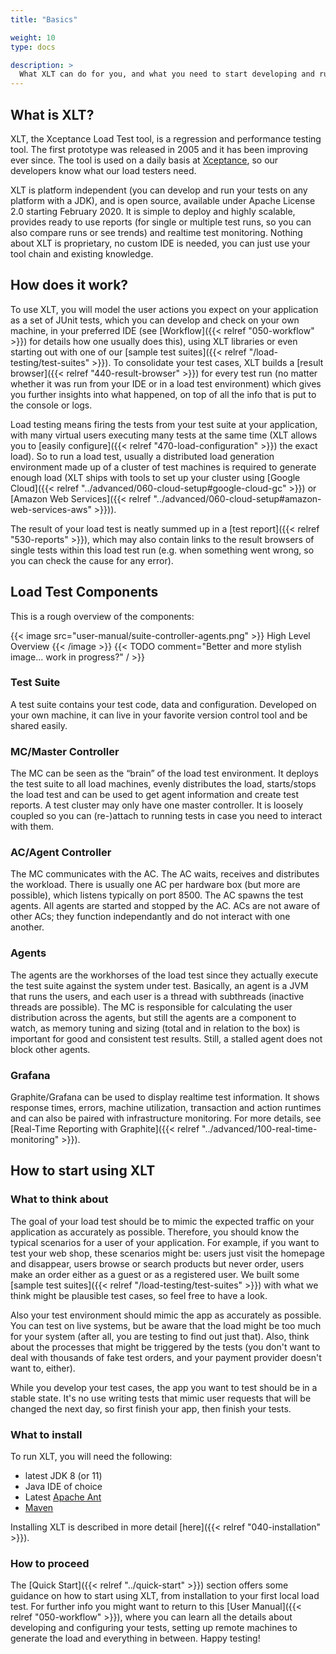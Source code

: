 ```yaml
---
title: "Basics"

weight: 10
type: docs

description: >
  What XLT can do for you, and what you need to start developing and running a load test suite.
---
```


## What is XLT?
XLT, the Xceptance Load Test tool, is a regression and performance testing tool. The first prototype was released in 2005 and it has been improving ever since. The tool is used on a daily basis at [Xceptance](https://xceptance.com), so our developers know what our load testers need.

XLT is platform independent (you can develop and run your tests on any platform with a JDK), and is open source, available under Apache License 2.0 starting February 2020. It is simple to deploy and highly scalable, provides ready to use reports (for single or multiple test runs, so you can also compare runs or see trends) and realtime test monitoring. Nothing about XLT is proprietary, no custom IDE is needed, you can just use your tool chain and existing knowledge.

## How does it work?
To use XLT, you will model the user actions you expect on your application as a set of JUnit tests, which you can develop and check on your own machine, in your preferred IDE (see [Workflow]({{< relref "050-workflow" >}}) for details how one usually does this), using XLT libraries or even starting out with one of our [sample test suites]({{< relref "/load-testing/test-suites" >}}). To consolidate your test cases, XLT builds a [result browser]({{< relref "440-result-browser" >}}) for every test run (no matter whether it was run from your IDE or in a load test environment) which gives you further insights into what happened, on top of all the info that is put to the console or logs. 

Load testing means firing the tests from your test suite at your application, with many virtual users executing many tests at the same time (XLT allows you to [easily configure]({{< relref "470-load-configuration" >}}) the exact load). So to run a load test, usually a distributed load generation environment made up of a cluster of test machines is required to generate enough load (XLT ships with tools to set up your cluster using [Google Cloud]({{< relref "../advanced/060-cloud-setup#google-cloud-gc" >}}) or [Amazon Web Services]({{< relref "../advanced/060-cloud-setup#amazon-web-services-aws" >}})).

The result of your load test is neatly summed up in a [test report]({{< relref "530-reports" >}}), which may also contain links to the result browsers of single tests within this load test run (e.g. when something went wrong, so you can check the cause for any error). 

## Load Test Components

This is a rough overview of the components:

{{< image src="user-manual/suite-controller-agents.png" >}}
High Level Overview
{{< /image >}}
{{< TODO comment="Better and more stylish image... work in progress?" / >}}

### Test Suite
A test suite contains your test code, data and configuration. Developed on your own machine, it can live in your favorite version control tool and be shared easily.

### MC/Master Controller
The MC can be seen as the “brain” of the load test environment. It deploys the test suite to all load machines, evenly distributes the load, starts/stops the load test and can be used to get agent information and create test reports. A test cluster may only have one master controller. It is loosely coupled so you can (re-)attach to running tests in case you need to interact with them.

### AC/Agent Controller
The MC communicates with the AC. The AC waits, receives and distributes the workload. There is usually one AC per hardware box (but more are possible), which listens typically on port 8500. The AC spawns the test agents. All agents are started and stopped by the AC. ACs are not aware of other ACs; they function independantly and do not interact with one another.

### Agents
The agents are the workhorses of the load test since they actually execute the test suite against the system under test. Basically, an agent is a JVM that runs the users, and each user is a thread with subthreads (inactive threads are possible). The MC is responsible for calculating the user distribution across the agents, but still the agents are a component to watch, as memory tuning and sizing (total and in relation to the box) is important for good and consistent test results. Still, a stalled agent does not block other agents.

### Grafana
Graphite/Grafana can be used to display realtime test information. It shows response times, errors, machine utilization, transaction and action runtimes and can also be paired with infrastructure monitoring. For more details, see [Real-Time Reporting with Graphite]({{< relref "../advanced/100-real-time-monitoring" >}}).

## How to start using XLT

### What to think about
The goal of your load test should be to mimic the expected traffic on your application as accurately as possible. Therefore, you should know the typical scenarios for a user of your application. For example, if you want to test your web shop, these scenarios might be: users just visit the homepage and disappear, users browse or search products but never order, users make an order either as a guest or as a registered user. We built some [sample test suites]({{< relref "/load-testing/test-suites" >}}) with what we think might be plausible test cases, so feel free to have a look.

Also your test environment should mimic the app as accurately as possible. You can test on live systems, but be aware that the load might be too much for your system (after all, you are testing to find out just that). Also, think about the processes that might be triggered by the tests (you don't want to deal with thousands of fake test orders, and your payment provider doesn't want to, either).

While you develop your test cases, the app you want to test should be in a stable state. It's no use writing tests that mimic user requests that will be changed the next day, so first finish your app, then finish your tests.

### What to install
To run XLT, you will need the following:
* latest JDK 8 (or 11)
* Java IDE of choice
* Latest [Apache Ant](https://ant.apache.org/)
* [Maven](https://maven.apache.org/)

Installing XLT is described in more detail [here]({{< relref "040-installation" >}}).

### How to proceed
The [Quick Start]({{< relref "../quick-start" >}}) section offers some guidance on how to start using XLT, from installation to your first local load test. For further info you might want to return to this [User Manual]({{< relref "050-workflow" >}}), where you can learn all the details about developing and configuring your tests, setting up remote machines to generate the load and everything in between. Happy testing!
